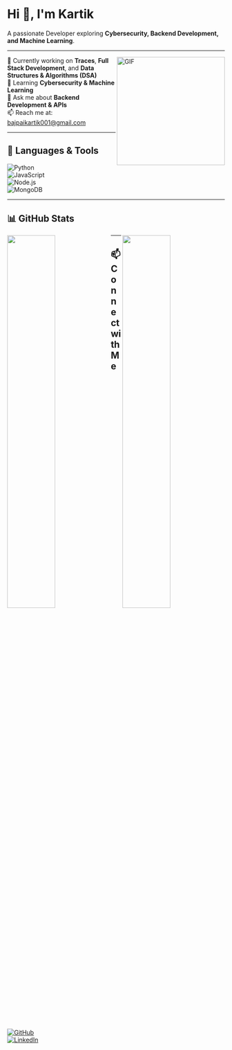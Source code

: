 # Hi 👋, I'm Kartik  

A passionate Developer exploring **Cybersecurity, Backend Development, and Machine Learning**.  

---

<img align="right" alt="GIF" src="https://i.imgur.com/f3KtMW7.gif" width="250px"/>

🚀 Currently working on **Traces**, **Full Stack Development**, and **Data Structures & Algorithms (DSA)**  
🌱 Learning **Cybersecurity & Machine Learning**  
💬 Ask me about **Backend Development & APIs**  
📫 Reach me at: [bajpaikartik001@gmail.com](mailto:bajpaikartik001@gmail.com)  

---

## 🚀 Languages & Tools  
![Python](https://img.shields.io/badge/Python-3776AB?style=for-the-badge&logo=python&logoColor=white)  
![JavaScript](https://img.shields.io/badge/JavaScript-F7DF1E?style=for-the-badge&logo=javascript&logoColor=black)  
![Node.js](https://img.shields.io/badge/Node.js-339933?style=for-the-badge&logo=nodedotjs&logoColor=white)  
![MongoDB](https://img.shields.io/badge/MongoDB-47A248?style=for-the-badge&logo=mongodb&logoColor=white)  

---

## 📊 GitHub Stats  
<img align="left" src="https://github-readme-stats.vercel.app/api?username=EHKARTIK001&show_icons=true&theme=tokyonight" width="47%" />
<img align="right" src="https://github-readme-streak-stats.herokuapp.com/?user=EHKARTIK001&theme=tokyonight" width="47%" />

---

## 📫 Connect with Me  
[![GitHub](https://img.shields.io/badge/GitHub-100000?style=for-the-badge&logo=github&logoColor=white)](https://github.com/EHKARTIK001)  
[![LinkedIn](https://img.shields.io/badge/LinkedIn-0A66C2?style=for-the-badge&logo=linkedin&logoColor=white)](https://www.linkedin.com/in/kartik-bajpai-a66932316/)

